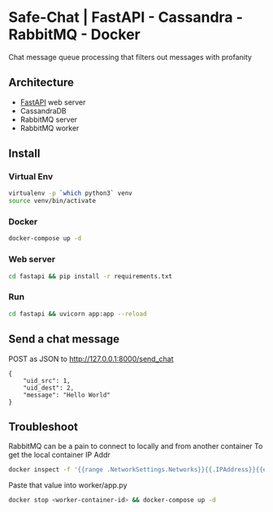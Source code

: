 # Safe-Chat | FastAPI - Cassandra - RabbitMQ - Docker

Chat message queue processing that filters out messages with profanity

## Architecture

- [FastAPI](https://fastapi.tiangolo.com/) web server
- CassandraDB
- RabbitMQ server
- RabbitMQ worker


## Install

### Virtual Env

```bash
virtualenv -p `which python3` venv
source venv/bin/activate
``` 

### Docker

```bash
docker-compose up -d
``` 

### Web server

```bash
cd fastapi && pip install -r requirements.txt
``` 

### Run 

```bash
cd fastapi && uvicorn app:app --reload
``` 

## Send a chat message

POST as JSON to http://127.0.0.1:8000/send_chat
```
{
    "uid_src": 1,
    "uid_dest": 2,
    "message": "Hello World"
}
```

## Troubleshoot

RabbitMQ can be a pain to connect to locally and from another container
To get the local container IP Addr 
```bash
docker inspect -f '{{range .NetworkSettings.Networks}}{{.IPAddress}}{{end}}' <RabbitMQ-container-id>
``` 
Paste that value into worker/app.py
```bash
docker stop <worker-container-id> && docker-compose up -d
``` 
